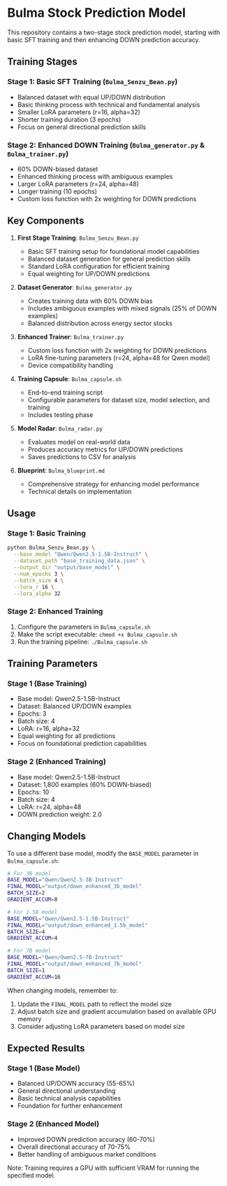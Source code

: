 # Bulma Stock Prediction Model

This repository contains a two-stage stock prediction model, starting with basic SFT training and then enhancing DOWN prediction accuracy.

## Training Stages

### Stage 1: Basic SFT Training (`Bulma_Senzu_Bean.py`)
- Balanced dataset with equal UP/DOWN distribution
- Basic thinking process with technical and fundamental analysis
- Smaller LoRA parameters (r=16, alpha=32)
- Shorter training duration (3 epochs)
- Focus on general directional prediction skills

### Stage 2: Enhanced DOWN Training (`Bulma_generator.py` & `Bulma_trainer.py`)
- 60% DOWN-biased dataset
- Enhanced thinking process with ambiguous examples
- Larger LoRA parameters (r=24, alpha=48)
- Longer training (10 epochs)
- Custom loss function with 2x weighting for DOWN predictions

## Key Components

1. **First Stage Training**: `Bulma_Senzu_Bean.py`
   - Basic SFT training setup for foundational model capabilities
   - Balanced dataset generation for general prediction skills
   - Standard LoRA configuration for efficient training
   - Equal weighting for UP/DOWN predictions

2. **Dataset Generator**: `Bulma_generator.py`
   - Creates training data with 60% DOWN bias
   - Includes ambiguous examples with mixed signals (25% of DOWN examples)
   - Balanced distribution across energy sector stocks

3. **Enhanced Trainer**: `Bulma_trainer.py`
   - Custom loss function with 2x weighting for DOWN predictions
   - LoRA fine-tuning parameters (r=24, alpha=48 for Qwen model)
   - Device compatibility handling

4. **Training Capsule**: `Bulma_capsule.sh`
   - End-to-end training script 
   - Configurable parameters for dataset size, model selection, and training
   - Includes testing phase

5. **Model Radar**: `Bulma_radar.py`
   - Evaluates model on real-world data
   - Produces accuracy metrics for UP/DOWN predictions
   - Saves predictions to CSV for analysis

6. **Blueprint**: `Bulma_blueprint.md`
   - Comprehensive strategy for enhancing model performance
   - Technical details on implementation

## Usage

### Stage 1: Basic Training
```bash
python Bulma_Senzu_Bean.py \
  --base_model "Qwen/Qwen2.5-1.5B-Instruct" \
  --dataset_path "base_training_data.json" \
  --output_dir "output/base_model" \
  --num_epochs 3 \
  --batch_size 4 \
  --lora_r 16 \
  --lora_alpha 32
```

### Stage 2: Enhanced Training
1. Configure the parameters in `Bulma_capsule.sh`
2. Make the script executable: `chmod +x Bulma_capsule.sh`
3. Run the training pipeline: `./Bulma_capsule.sh`

## Training Parameters

### Stage 1 (Base Training)
- Base model: Qwen2.5-1.5B-Instruct
- Dataset: Balanced UP/DOWN examples
- Epochs: 3
- Batch size: 4
- LoRA: r=16, alpha=32
- Equal weighting for all predictions
- Focus on foundational prediction capabilities

### Stage 2 (Enhanced Training)
- Base model: Qwen2.5-1.5B-Instruct
- Dataset: 1,800 examples (60% DOWN-biased)
- Epochs: 10
- Batch size: 4
- LoRA: r=24, alpha=48
- DOWN prediction weight: 2.0

## Changing Models

To use a different base model, modify the `BASE_MODEL` parameter in `Bulma_capsule.sh`:

```bash
# For 3B model
BASE_MODEL="Qwen/Qwen2.5-3B-Instruct"
FINAL_MODEL="output/down_enhanced_3b_model"
BATCH_SIZE=2
GRADIENT_ACCUM=8

# For 1.5B model
BASE_MODEL="Qwen/Qwen2.5-1.5B-Instruct"
FINAL_MODEL="output/down_enhanced_1.5b_model"
BATCH_SIZE=4
GRADIENT_ACCUM=4

# For 7B model
BASE_MODEL="Qwen/Qwen2.5-7B-Instruct"
FINAL_MODEL="output/down_enhanced_7b_model"
BATCH_SIZE=1
GRADIENT_ACCUM=16
```

When changing models, remember to:
1. Update the `FINAL_MODEL` path to reflect the model size
2. Adjust batch size and gradient accumulation based on available GPU memory
3. Consider adjusting LoRA parameters based on model size

## Expected Results

### Stage 1 (Base Model)
- Balanced UP/DOWN accuracy (55-65%)
- General directional understanding
- Basic technical analysis capabilities
- Foundation for further enhancement

### Stage 2 (Enhanced Model)
- Improved DOWN prediction accuracy (60-70%)
- Overall directional accuracy of 70-75%
- Better handling of ambiguous market conditions

Note: Training requires a GPU with sufficient VRAM for running the specified model. 